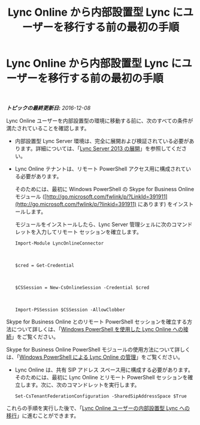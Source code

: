 ﻿---
title: Lync Online から内部設置型 Lync にユーザーを移行する前の最初の手順
TOCTitle: Lync Online から内部設置型 Lync にユーザーを移行する前の最初の手順
ms:assetid: 98245b04-ded4-4186-8da3-ba1c554b5c39
ms:mtpsurl: https://technet.microsoft.com/ja-jp/library/Dn689118(v=OCS.15)
ms:contentKeyID: 62247342
ms.date: 06/02/2017
mtps_version: v=OCS.15
ms.translationtype: HT
---

# Lync Online から内部設置型 Lync にユーザーを移行する前の最初の手順

 

_**トピックの最終更新日:** 2016-12-08_

Lync Online ユーザーを内部設置型の環境に移動する前に、次のすべての条件が満たされていることを確認します。

  - 内部設置型 Lync Server 環境は、完全に展開および検証されている必要があります。詳細については、「[Lync Server 2013 の展開](lync-server-2013-deploying-lync-server.md)」を参照してください。

  - Lync Online テナントは、リモート PowerShell アクセス用に構成されている必要があります。
    
    そのためには、最初に Windows PowerShell の Skype for Business Online モジュール ([http://go.microsoft.com/fwlink/p/?LinkId=391911](http://go.microsoft.com/fwlink/p/?linkid=391911) にあります) をインストールします。
    
    モジュールをインストールしたら、Lync Server 管理シェルに次のコマンドレットを入力してリモート セッションを確立します。
    
        Import-Module LyncOnlineConnector

       &nbsp;
    
        $cred = Get-Credential

       &nbsp;
    
        $CSSession = New-CsOnlineSession -Credential $cred

       &nbsp;
    
        Import-PSSession $CSSession -AllowClobber
    
  Skype for Business Online とのリモート PowerShell セッションを確立する方法について詳しくは、「[Windows PowerShell を使用した Lync Online への接続](https://docs.microsoft.com/en-us/SkypeForBusiness/set-up-your-computer-for-windows-powershell/set-up-your-computer-for-windows-powershell)」をご覧ください。
  
  Skype for Business Online PowerShell モジュールの使用方法について詳しくは、「[Windows PowerShell による Lync Online の管理](https://docs.microsoft.com/en-us/SkypeForBusiness/set-up-your-computer-for-windows-powershell/set-up-your-computer-for-windows-powershell)」をご覧ください。

  - Lync Online は、共有 SIP アドレス スペース用に構成する必要があります。そのためには、最初に Lync Online とリモート PowerShell セッションを確立します。次に、次のコマンドレットを実行します。
    
        Set-CsTenantFederationConfiguration -SharedSipAddressSpace $True

これらの手順を実行した後で、「[Lync Online ユーザーの内部設置型 Lync への移行](lync-server-2013-migrating-lync-online-users-to-lync-on-premises.md)」に進むことができます。

